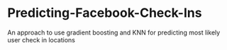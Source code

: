 # Predicting-Facebook-Check-Ins
An approach to use gradient boosting and KNN for predicting most likely user check in locations
